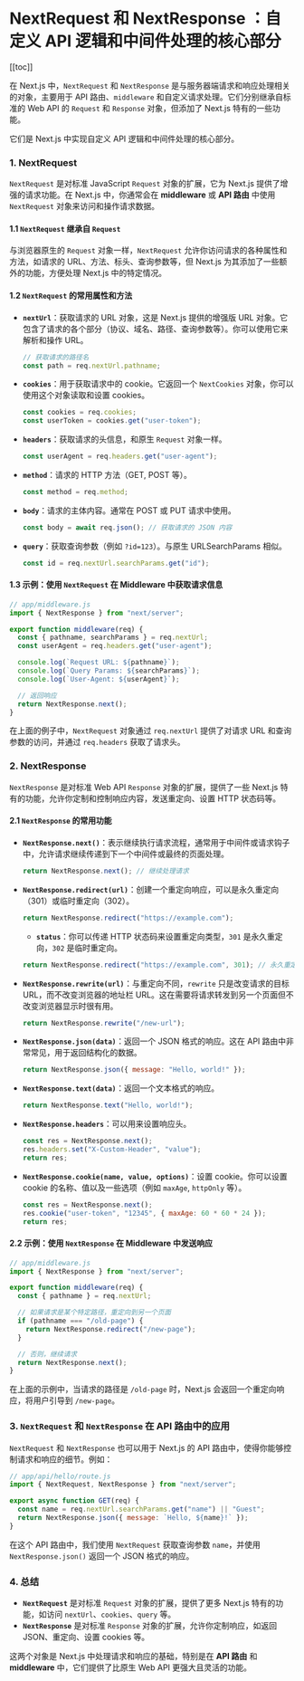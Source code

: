 # NextRequest 和 NextResponse ：自定义 API 逻辑和中间件处理的核心部分

[[toc]]

在 Next.js 中，`NextRequest` 和 `NextResponse` 是与服务器端请求和响应处理相关的对象，主要用于 API 路由、`middleware` 和自定义请求处理。它们分别继承自标准的 Web API 的 `Request` 和 `Response` 对象，但添加了 Next.js 特有的一些功能。

它们是 Next.js 中实现自定义 API 逻辑和中间件处理的核心部分。

### 1. **NextRequest**

`NextRequest` 是对标准 JavaScript `Request` 对象的扩展，它为 Next.js 提供了增强的请求功能。在 Next.js 中，你通常会在 **middleware** 或 **API 路由** 中使用 `NextRequest` 对象来访问和操作请求数据。

#### 1.1 **`NextRequest` 继承自 `Request`**

与浏览器原生的 `Request` 对象一样，`NextRequest` 允许你访问请求的各种属性和方法，如请求的 URL、方法、标头、查询参数等，但 Next.js 为其添加了一些额外的功能，方便处理 Next.js 中的特定情况。

#### 1.2 **`NextRequest` 的常用属性和方法**

- **`nextUrl`**：获取请求的 URL 对象，这是 Next.js 提供的增强版 URL 对象。它包含了请求的各个部分（协议、域名、路径、查询参数等）。你可以使用它来解析和操作 URL。

  ```js
  // 获取请求的路径名
  const path = req.nextUrl.pathname;
  ```

- **`cookies`**：用于获取请求中的 cookie。它返回一个 `NextCookies` 对象，你可以使用这个对象读取和设置 cookies。

  ```js
  const cookies = req.cookies;
  const userToken = cookies.get("user-token");
  ```

- **`headers`**：获取请求的头信息，和原生 `Request` 对象一样。

  ```js
  const userAgent = req.headers.get("user-agent");
  ```

- **`method`**：请求的 HTTP 方法（GET, POST 等）。

  ```js
  const method = req.method;
  ```

- **`body`**：请求的主体内容。通常在 POST 或 PUT 请求中使用。

  ```js
  const body = await req.json(); // 获取请求的 JSON 内容
  ```

- **`query`**：获取查询参数（例如 `?id=123`）。与原生 URLSearchParams 相似。

  ```js
  const id = req.nextUrl.searchParams.get("id");
  ```

#### 1.3 **示例：使用 `NextRequest` 在 Middleware 中获取请求信息**

```js
// app/middleware.js
import { NextResponse } from "next/server";

export function middleware(req) {
  const { pathname, searchParams } = req.nextUrl;
  const userAgent = req.headers.get("user-agent");

  console.log(`Request URL: ${pathname}`);
  console.log(`Query Params: ${searchParams}`);
  console.log(`User-Agent: ${userAgent}`);

  // 返回响应
  return NextResponse.next();
}
```

在上面的例子中，`NextRequest` 对象通过 `req.nextUrl` 提供了对请求 URL 和查询参数的访问，并通过 `req.headers` 获取了请求头。

### 2. **NextResponse**

`NextResponse` 是对标准 Web API `Response` 对象的扩展，提供了一些 Next.js 特有的功能，允许你定制和控制响应内容，发送重定向、设置 HTTP 状态码等。

#### 2.1 **`NextResponse` 的常用功能**

- **`NextResponse.next()`**：表示继续执行请求流程，通常用于中间件或请求钩子中，允许请求继续传递到下一个中间件或最终的页面处理。

  ```js
  return NextResponse.next(); // 继续处理请求
  ```

- **`NextResponse.redirect(url)`**：创建一个重定向响应，可以是永久重定向（301）或临时重定向（302）。

  ```js
  return NextResponse.redirect("https://example.com");
  ```

  - **`status`**：你可以传递 HTTP 状态码来设置重定向类型，`301` 是永久重定向，`302` 是临时重定向。

  ```js
  return NextResponse.redirect("https://example.com", 301); // 永久重定向
  ```

- **`NextResponse.rewrite(url)`**：与重定向不同，`rewrite` 只是改变请求的目标 URL，而不改变浏览器的地址栏 URL。这在需要将请求转发到另一个页面但不改变浏览器显示时很有用。

  ```js
  return NextResponse.rewrite("/new-url");
  ```

- **`NextResponse.json(data)`**：返回一个 JSON 格式的响应。这在 API 路由中非常常见，用于返回结构化的数据。

  ```js
  return NextResponse.json({ message: "Hello, world!" });
  ```

- **`NextResponse.text(data)`**：返回一个文本格式的响应。

  ```js
  return NextResponse.text("Hello, world!");
  ```

- **`NextResponse.headers`**：可以用来设置响应头。

  ```js
  const res = NextResponse.next();
  res.headers.set("X-Custom-Header", "value");
  return res;
  ```

- **`NextResponse.cookie(name, value, options)`**：设置 cookie。你可以设置 cookie 的名称、值以及一些选项（例如 `maxAge`, `httpOnly` 等）。

  ```js
  const res = NextResponse.next();
  res.cookie("user-token", "12345", { maxAge: 60 * 60 * 24 });
  return res;
  ```

#### 2.2 **示例：使用 `NextResponse` 在 Middleware 中发送响应**

```js
// app/middleware.js
import { NextResponse } from "next/server";

export function middleware(req) {
  const { pathname } = req.nextUrl;

  // 如果请求是某个特定路径，重定向到另一个页面
  if (pathname === "/old-page") {
    return NextResponse.redirect("/new-page");
  }

  // 否则，继续请求
  return NextResponse.next();
}
```

在上面的示例中，当请求的路径是 `/old-page` 时，Next.js 会返回一个重定向响应，将用户引导到 `/new-page`。

### 3. **`NextRequest` 和 `NextResponse` 在 API 路由中的应用**

`NextRequest` 和 `NextResponse` 也可以用于 Next.js 的 API 路由中，使得你能够控制请求和响应的细节。例如：

```js
// app/api/hello/route.js
import { NextRequest, NextResponse } from "next/server";

export async function GET(req) {
  const name = req.nextUrl.searchParams.get("name") || "Guest";
  return NextResponse.json({ message: `Hello, ${name}!` });
}
```

在这个 API 路由中，我们使用 `NextRequest` 获取查询参数 `name`，并使用 `NextResponse.json()` 返回一个 JSON 格式的响应。

### 4. **总结**

- **`NextRequest`** 是对标准 `Request` 对象的扩展，提供了更多 Next.js 特有的功能，如访问 `nextUrl`、`cookies`、`query` 等。
- **`NextResponse`** 是对标准 `Response` 对象的扩展，允许你定制响应，如返回 JSON、重定向、设置 cookies 等。

这两个对象是 Next.js 中处理请求和响应的基础，特别是在 **API 路由** 和 **middleware** 中，它们提供了比原生 Web API 更强大且灵活的功能。
